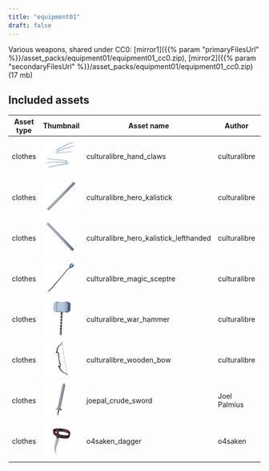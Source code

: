 ```yaml
---
title: "equipment01"
draft: false
---
```


Various weapons, shared under CC0: [mirror1]({{% param "primaryFilesUrl" %}}/asset_packs/equipment01/equipment01_cc0.zip), [mirror2]({{% param "secondaryFilesUrl" %}}/asset_packs/equipment01/equipment01_cc0.zip) (17 mb)


## Included assets

| Asset type | Thumbnail | Asset name | Author | Source | License |
| ---------- | --------- | ---------- | ------ | ------ | ------- |
| clothes | ![culturalibre_hand_claws.png](culturalibre_hand_claws.png) | culturalibre_hand_claws | culturalibre | [asset repo](http://www.makehumancommunity.org/node/2840) | CC0 |
| clothes | ![culturalibre_hero_kalistick.png](culturalibre_hero_kalistick.png) | culturalibre_hero_kalistick | culturalibre | [asset repo](http://www.makehumancommunity.org/node/2119) | CC0 |
| clothes | ![culturalibre_hero_kalistick_lefthanded.png](culturalibre_hero_kalistick_lefthanded.png) | culturalibre_hero_kalistick_lefthanded | culturalibre | [asset repo](http://www.makehumancommunity.org/node/2120) | CC0 |
| clothes | ![culturalibre_magic_sceptre.png](culturalibre_magic_sceptre.png) | culturalibre_magic_sceptre | culturalibre | [asset repo](http://www.makehumancommunity.org/node/2358) | CC0 |
| clothes | ![culturalibre_war_hammer.png](culturalibre_war_hammer.png) | culturalibre_war_hammer | culturalibre | [asset repo](http://www.makehumancommunity.org/node/2051) | CC0 |
| clothes | ![culturalibre_wooden_bow.png](culturalibre_wooden_bow.png) | culturalibre_wooden_bow | culturalibre | [asset repo](http://www.makehumancommunity.org/node/2362) | CC0 |
| clothes | ![joepal_crude_sword.png](joepal_crude_sword.png) | joepal_crude_sword | Joel Palmius | [asset repo](http://www.makehumancommunity.org/node/428) | CC0 |
| clothes | ![o4saken_dagger.png](o4saken_dagger.png) | o4saken_dagger | o4saken | [asset repo](http://www.makehumancommunity.org/node/809) | CC0 |
